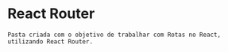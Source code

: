 # React Router

    Pasta criada com o objetivo de trabalhar com Rotas no React, utilizando React Router.